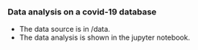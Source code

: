 ### Data analysis on a covid-19 database

- The data source is in /data.
- The data analysis is shown in the jupyter notebook.
